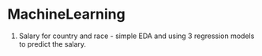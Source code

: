 # MachineLearning

1) Salary for country and race - simple EDA and using 3 regression models to predict the salary.

